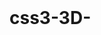 # css3-3D-
<!DOCTYPE HTML>
<html lang="en-US">
<head>
	<meta http-equiv="Content-Type" content="text/html; charset=UTF-8">
	<title>css3 3D下拉菜单</title>
<style type="text/css">
		h1,h2,h3,h4,h5,h6,p,figure,form{
			margin:0;
		}
		ul,li,ol{
			margin: 0;
			padding:0;
			list-style: none outside none;
		}
		.nav-menu {
			display: block;
			background: #74adaa;
			width:950px;
			margin: 50px auto 150px;
		}

		.nav-menu > li {
			display: inline;
			float:left;			
			border-right:1px solid #94c0be;
		}
		.nav-menu > li:last-child {
			border-right: none;
		}
		.nav-menu li a {
			color: #fff;
			display: block;
			text-decoration: none;
			font-family: 'sansationregular';
			-webkit-font-smoothing: antialiased;
			-moz-font-smoothing: antialiased;
			font-smoothing: antialiased;
			text-transform: capitalize;
			overflow: visible;
			line-height: 20px;
			font-size: 20px;
			padding: 15px 30px 15px 31px;			
		}

		/* animation domination */
		.three-d {
			perspective: 200px;
			transition: all .07s linear;
			position: relative;
		}

			.three-d:not(.active):hover {
				cursor: pointer;
			}

			.three-d:not(.active):hover .three-d-box, 
			.three-d:not(.active):focus .three-d-box {
				transform: translateZ(-25px) rotateX(90deg);
			}

		.three-d-box {
			transition: all .3s ease-out;
			transform: translatez(-25px);
			transform-style: preserve-3d;
			pointer-events: none;
			position: absolute;
			top: 0;
			left: 0;
			display: block;
			width: 100%;
			height: 100%;
		}

		.front {
			transform: rotatex(0deg) translatez(25px);
		}

		.back {
			transform: rotatex(-90deg) translatez(25px);
			color: #FFE7C4;
		}

		.front, .back {
			display: block;
			width: 100%;
			height: 100%;
			position: absolute;
			top: 0;
			left: 0;
			background: #74adaa;
			padding: 15px 30px 15px 31px;	
			color: white;
			pointer-events: none;
			box-sizing: border-box;

		}
		.nav-menu li .active .front,
		.nav-menu li .active .back,
		.nav-menu li a:hover .front,
		.nav-menu li a:hover .back {
				background-color: #51938f;
    background-size: 5px 5px;
    background-position: 0 0, 30px 30px;
    background-image: -*-linear-gradient(45deg, #478480 25%, transparent 25%, transparent 75%, #478480 75%, #478480), linear-gradient(45deg, #478480 25%, transparent 25%, transparent 75%, #478480 75%, #478480);
	
		}
		.nav-menu ul {
			position: absolute;
			text-align: left;
			line-height: 40px;
			font-size: 14px;
			width: 200px;
			transition: all 0.3s ease-in;
			transform-origin: 0px 0px;
			transform: rotateX(-90deg);
			backface-visibility: hidden;
		}
		.nav-menu > li:hover ul {
			 display: block;
			transform: rotateX(0deg);
		}
	</style>	
</head>
<body>
<div class="page">

	<section class="demo">
		<div id="nav">
			<ul class="nav-menu clearfix unstyled">
				<li><a href="#" class="three-d active">
					Home
					<span class="three-d-box"><span class="front">Home</span><span class="back">Home</span></span>
				</a></li>
				<li><a href="#" class="three-d">
					Services
					<span class="three-d-box"><span class="front">Services</span><span class="back">Services</span></span>
				</a></li>
				<li><a href="#" class="three-d">
					Products
					<span class="three-d-box"><span class="front">Products</span><span class="back">Products</span></span>
				</a></li>
				<li><a href="#" class="three-d">
					About
					<span class="three-d-box"><span class="front">About</span><span class="back">About</span></span>
				</a></li>
				<li><a href="#" class="three-d">
					Contact
					<span class="three-d-box"><span class="front">Contact</span><span class="back">Contact</span></span>
				</a></li>
				<li><a href="#" class="three-d">
					Blog
					<span class="three-d-box"><span class="front">Blog</span><span class="back">Blog</span></span>
				</a>
					<ul class="clearfix unstyled drop-menu">
						<li><a href="#" class="three-d">
								Html5
								<span class="three-d-box"><span class="front">Html5</span><span class="back">Html5</span></span>
							</a></li>
							<li><a href="#" class="three-d">
								Css3
								<span class="three-d-box"><span class="front">Css3</span><span class="back">Css3</span></span>
							</a></li>
							<li><a href="#" class="three-d">
								JavaScript
								<span class="three-d-box"><span class="front">JavaScript</span><span class="back">JavaScript</span></span>
							</a></li>
							<li><a href="#" class="three-d">
								Videogames
								<span class="three-d-box"><span class="front">Videogames</span><span class="back">Videogames</span></span>
							</a></li>
					</ul>
				</li>
				<li><a href="#" class="three-d">
					Shop On-line
					<span class="three-d-box"><span class="front">Shop On-line</span><span class="back">Shop On-line</span></span>
				</a></li>
			</ul>
		</div>
	</section>
</div>
</body>
</html>
